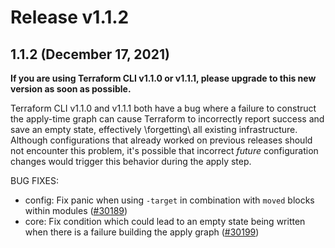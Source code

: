 # Release v1.1.2
## 1.1.2 (December 17, 2021)

**If you are using Terraform CLI v1.1.0 or v1.1.1, please upgrade to this new version as soon as possible.**

Terraform CLI v1.1.0 and v1.1.1 both have a bug where a failure to construct the apply-time graph can cause Terraform to incorrectly report success and save an empty state, effectively \forgetting\ all existing infrastructure. Although configurations that already worked on previous releases should not encounter this problem, it's possible that incorrect _future_ configuration changes would trigger this behavior during the apply step.

BUG FIXES:

* config: Fix panic when using `-target` in combination with `moved` blocks within modules ([#30189](https://github.com/hashicorp/terraform/issues/30189))
* core: Fix condition which could lead to an empty state being written when there is a failure building the apply graph ([#30199](https://github.com/hashicorp/terraform/issues/30199))

